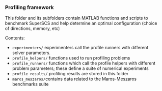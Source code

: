 ### Profiling framework

This folder and its subfolders contain MATLAB functions and scripts to benchmark SuperSCS and help determine an optimal configuration (choice of directions, memory, etc)


Contents:
- `experimenters/` experimenters  call the  profile runners with different solver parameters.
- `profile_helpers/` functions used to run profiling problems
- `profile_runners/` functions which call the profile helpers with different problem parameters; these define a suite of numerical experiments
- `profile_results/` profiling  results  are  stored  in this folder
- `maros_meszaros/`contains data related to the Maros-Meszaros benchmarks suite

 

